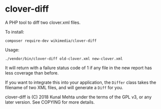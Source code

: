clover-diff
===========

A PHP tool to diff two clover.xml files.

To install:
```
composer require-dev wikimedia/clover-diff
```

Usage:
```
./vendor/bin/clover-diff old-clover.xml new-clover.xml
```

It will return with a failure status code of 1 if any file in the new report
has less coverage than before.

If you want to integrate this into your application, the `Differ` class takes
the filename of two XML files, and will generate a `Diff` for you.

clover-diff is (C) 2018 Kunal Mehta under the terms of the GPL v3, or any later
version. See COPYING for more details.